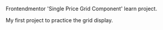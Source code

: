 Frontendmentor 'Single Price Grid Component' learn project.

My first project to practice the grid display.
